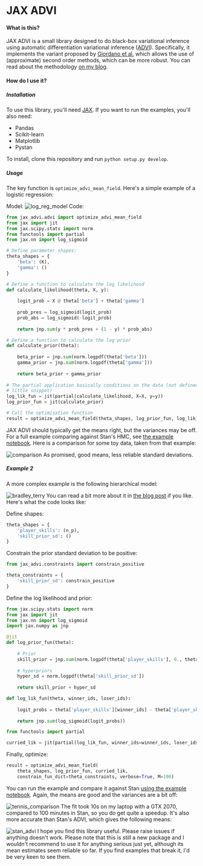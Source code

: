 # JAX ADVI

#### What is this?

JAX ADVI is a small library designed to do black-box variational inference using automatic differentiation variational inference ([ADVI](https://jmlr.org/papers/v18/16-107.html)). Specifically, it implements the variant proposed by [Giordano et al.](https://jmlr.org/papers/v19/17-670.html) which allows the use of (approximate) second order methods, which can be more robust. You can read about the methodology [on my blog](https://martiningram.github.io/deterministic-advi/).

#### How do I use it?

##### Installation

To use this library, you'll need [JAX](https://github.com/google/jax). If you want to run the examples, you'll also need:

* Pandas
* Scikit-learn
* Matplotlib
* Pystan

To install, clone this repository and run `python setup.py develop`.

##### Usage

The key function is `optimize_advi_mean_field`. Here's a simple example of a logistic regression:

Model:
![log_reg_model](images/log_reg_model.png)
Code:
```python
from jax_advi.advi import optimize_advi_mean_field
from jax import jit
from jax.scipy.stats import norm
from functools import partial
from jax.nn import log_sigmoid

# Define parameter shapes:
theta_shapes = {
    'beta': (K),
    'gamma': ()
}

# Define a function to calculate the log likelihood
def calculate_likelihood(theta, X, y):
    
    logit_prob = X @ theta['beta'] + theta['gamma']
    
    prob_pres = log_sigmoid(logit_prob)
    prob_abs = log_sigmoid(-logit_prob)
    
    return jnp.sum(y * prob_pres + (1 - y) * prob_abs)

# Define a function to calculate the log prior
def calculate_prior(theta):
    
    beta_prior = jnp.sum(norm.logpdf(theta['beta']))
    gamma_prior = jnp.sum(norm.logpdf(theta['gamma']))
    
    return beta_prior + gamma_prior
	
# The partial application basically conditions on the data (not defined in this
# little snippet)
log_lik_fun = jit(partial(calculate_likelihood, X=X, y=y))
log_prior_fun = jit(calculate_prior)

# Call the optimisation function
result = optimize_advi_mean_field(theta_shapes, log_prior_fun, log_lik_fun, n_draws=None)
```

JAX ADVI should typically get the means right, but the variances may be off. For a full example comparing against Stan's HMC, see [the example notebook](https://github.com/martiningram/jax_advi/blob/main/examples/Logistic%20regression%20example.ipynb). Here is a comparison for some toy data, taken from that example:

![comparison](images/logistic_reg_comparison.png)
As promised, good means, less reliable standard deviations.

##### Example 2

A more complex example is the following hierarchical model:

![bradley_terry](images/bradley_terry.png)
You can read a bit more about it in [the blog post](https://martiningram.github.io/deterministic-advi/) if you like. Here's what the code looks like:

Define shapes:

```python
theta_shapes = {
    'player_skills': (n_p),
    'skill_prior_sd': ()
}
```

Constrain the prior standard deviation to be positive:

```python
from jax_advi.constraints import constrain_positive

theta_constraints = {
    'skill_prior_sd': constrain_positive
}
```

Define the log likelihood and prior:

```python
from jax.scipy.stats import norm
from jax import jit
from jax.nn import log_sigmoid
import jax.numpy as jnp

@jit
def log_prior_fun(theta):
    
    # Prior
    skill_prior = jnp.sum(norm.logpdf(theta['player_skills'], 0., theta['skill_prior_sd']))
    
    # hyperpriors
    hyper_sd = norm.logpdf(theta['skill_prior_sd'])
    
    return skill_prior + hyper_sd

def log_lik_fun(theta, winner_ids, loser_ids):
    
    logit_probs = theta['player_skills'][winner_ids] - theta['player_skills'][loser_ids]
    
    return jnp.sum(log_sigmoid(logit_probs))

from functools import partial

curried_lik = jit(partial(log_lik_fun, winner_ids=winner_ids, loser_ids=loser_ids))
```

Finally, optimize:

```python
result = optimize_advi_mean_field(
	theta_shapes, log_prior_fun, curried_lik, 
	constrain_fun_dict=theta_constraints, verbose=True, M=100)
```

You can run the example and compare it against Stan [using the example notebook](https://github.com/martiningram/jax_advi/blob/main/examples/Tennis%20example.ipynb). Again, the means are good and the variances are a bit off:

![tennis_comparison](images/tennis_comparison.png)
The fit took 10s on my laptop with a GTX 2070, compared to 100 minutes in Stan, so you do get quite a speedup. It's also more accurate than Stan's ADVI, which gives the following means:

![stan_advi](images/tennis_comparison_stan_advi.png)
I hope you find this library useful. Please raise issues if anything doesn't work. Please note that this is still a new package and I wouldn't recommend to use it for anything serious just yet, although its mean estimates seem reliable so far. If you find examples that break it, I'd be very keen to see them.

